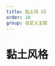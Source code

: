 ```yaml
---
title: 黏土风 UI
order: 10
group: 自定义主题
---
```


# 黏土风格

<code src="../demos/cases/clay/default.tsx"></code>

